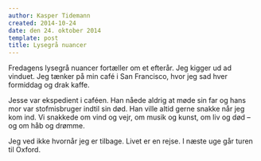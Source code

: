 ```yaml
---
author: Kasper Tidemann
created: 2014-10-24
date: den 24. oktober 2014
template: post
title: Lysegrå nuancer
---
```


Fredagens lysegrå nuancer fortæller om et efterår. Jeg kigger ud ad vinduet. Jeg tænker på min café i San Francisco, hvor jeg sad hver formiddag og drak kaffe.

Jesse var ekspedient i caféen. Han nåede aldrig at møde sin far og hans mor var stofmisbruger indtil sin død. Han ville altid gerne snakke når jeg kom ind. Vi snakkede om vind og vejr, om musik og kunst, om liv og død – og om håb og drømme.

Jeg ved ikke hvornår jeg er tilbage. Livet er en rejse. I næste uge går turen til Oxford.